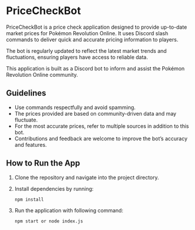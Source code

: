 # PriceCheckBot

PriceCheckBot is a price check application designed to provide up-to-date market prices for Pokémon Revolution Online. It uses Discord slash commands to deliver quick and accurate pricing information to players.

The bot is regularly updated to reflect the latest market trends and fluctuations, ensuring players have access to reliable data.

This application is built as a Discord bot to inform and assist the Pokémon Revolution Online community.

## Guidelines

- Use commands respectfully and avoid spamming.
- The prices provided are based on community-driven data and may fluctuate.
- For the most accurate prices, refer to multiple sources in addition to this bot.
- Contributions and feedback are welcome to improve the bot’s accuracy and features.

## How to Run the App

1. Clone the repository and navigate into the project directory.

2. Install dependencies by running:

   ```bash
   npm install

3. Run the application with following command:
   ```bash
   npm start or node index.js